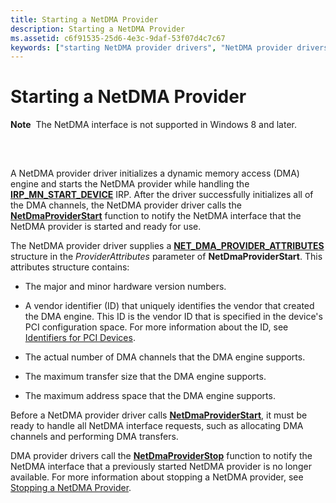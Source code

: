 ```yaml
---
title: Starting a NetDMA Provider
description: Starting a NetDMA Provider
ms.assetid: c6f91535-25d6-4e3c-9daf-53f07d4c7c67
keywords: ["starting NetDMA provider drivers", "NetDMA provider drivers WDK networking , starting"]
---
```


# Starting a NetDMA Provider


**Note**  The NetDMA interface is not supported in Windows 8 and later.

 

## <a href="" id="ddk-starting-a-netdma-provider-ng"></a>


A NetDMA provider driver initializes a dynamic memory access (DMA) engine and starts the NetDMA provider while handling the [**IRP\_MN\_START\_DEVICE**](https://msdn.microsoft.com/library/windows/hardware/ff551749) IRP. After the driver successfully initializes all of the DMA channels, the NetDMA provider driver calls the [**NetDmaProviderStart**](https://msdn.microsoft.com/library/windows/hardware/ff568334) function to notify the NetDMA interface that the NetDMA provider is started and ready for use.

The NetDMA provider driver supplies a [**NET\_DMA\_PROVIDER\_ATTRIBUTES**](https://msdn.microsoft.com/library/windows/hardware/ff568737) structure in the *ProviderAttributes* parameter of **NetDmaProviderStart**. This attributes structure contains:

-   The major and minor hardware version numbers.

-   A vendor identifier (ID) that uniquely identifies the vendor that created the DMA engine. This ID is the vendor ID that is specified in the device's PCI configuration space. For more information about the ID, see [Identifiers for PCI Devices](https://msdn.microsoft.com/library/windows/hardware/ff546262).

-   The actual number of DMA channels that the DMA engine supports.

-   The maximum transfer size that the DMA engine supports.

-   The maximum address space that the DMA engine supports.

Before a NetDMA provider driver calls [**NetDmaProviderStart**](https://msdn.microsoft.com/library/windows/hardware/ff568334), it must be ready to handle all NetDMA interface requests, such as allocating DMA channels and performing DMA transfers.

DMA provider drivers call the [**NetDmaProviderStop**](https://msdn.microsoft.com/library/windows/hardware/ff568335) function to notify the NetDMA interface that a previously started NetDMA provider is no longer available. For more information about stopping a NetDMA provider, see [Stopping a NetDMA Provider](stopping-a-netdma-provider.md).

 

 





